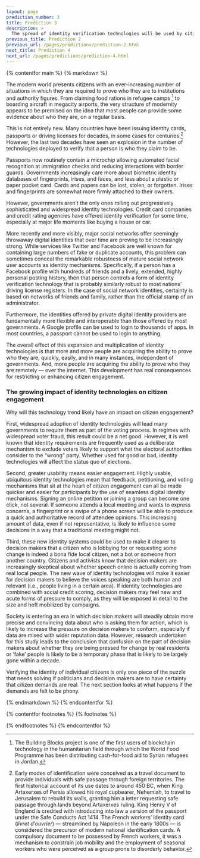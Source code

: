 ```yaml
---
layout: page
prediction_number: 3
title: Prediction 3
description: >
  The spread of identity verification technologies will be used by citizens to increase pressure on decision makers.
previous_title: Prediction 2
previous_url: /pages/predictions/prediction-2.html
next_title: Prediction 4
next_url: /pages/predictions/prediction-4.html
---
```


{% contentfor main %}
{% markdown %}

The modern world presents citizens with an ever-increasing number of situations in which they are required to prove who they are to institutions and authority figures. From claiming food rations in refugee camps [^8] to boarding aircraft in megacity airports, the very structure of modernity appears to be premised on the idea that most people can provide some evidence about who they are, on a regular basis.

This is not entirely new. Many countries have been issuing identity cards, passports or driving licenses for decades, in some cases for centuries.[^9] However, the last two decades have seen an explosion in the number of technologies deployed to verify that a person is who they claim to be.

Passports now routinely contain a microchip allowing automated facial recognition at immigration checks and reducing interactions with border guards. Governments increasingly care more about biometric identity databases of fingerprints, irises, and faces, and less about a plastic or paper pocket card. Cards and papers can be lost, stolen, or forgotten. Irises and fingerprints are somewhat more firmly attached to their owners.

However, governments aren’t the only ones rolling out progressively sophisticated and widespread identity technologies. Credit card companies and credit rating agencies have offered identity verification for some time, especially at major life moments like buying a house or car.

More recently and more visibly, major social networks offer seemingly throwaway digital identities that over time are proving to be increasingly strong. While services like Twitter and Facebook are well known for containing large numbers of fake or duplicate accounts, this problem can sometimes conceal the remarkable robustness of mature social network user accounts as identity mechanisms. Specifically, if a person has a Facebook profile with hundreds of friends and a lively, extended, highly personal posting history, then that person controls a form of identity verification technology that is probably similarly robust to most nations’ driving license registers. In the case of social network identities, certainty is based on networks of friends and family, rather than the official stamp of an administrator.

Furthermore, the identities offered by private digital identity providers are fundamentally more flexible and interoperable than those offered by most governments. A Google profile can be used to login to thousands of apps. In most countries, a passport cannot be used to login to anything.

The overall effect of this expansion and multiplication of identity technologies is that more and more people are acquiring the ability to prove who they are, quickly, easily, and in many instances, independent of governments. And, more people are acquiring the ability to prove who they are remotely — over the internet. This development has real consequences for restricting or enhancing citizen engagement.

### The growing impact of identity technologies on citizen engagement

Why will this technology trend likely have an impact on citizen engagement?

First, widespread adoption of identity technologies will lead many governments to require them as part of the voting process. In regimes with widespread voter fraud, this result could be a net good. However, it is well known that identity requirements are frequently used as a deliberate mechanism to exclude voters likely to support what the electoral authorities consider to the “wrong” party. Whether used for good or bad, identity technologies will affect the status quo of elections.

Second, greater usability means easier engagement. Highly usable, ubiquitous identity technologies mean that feedback, petitioning, and voting mechanisms that sit at the heart of citizen engagement can all be made quicker and easier for participants by the use of seamless digital identity mechanisms. Signing an online petition or joining a group can become one click, not several. If someone attends a local meeting and wants to express concerns, a fingerprint or a swipe of a phone screen will be able to produce a quick and authoritative record of attendee opinions. This increasing amount of data, even if not representative, is likely to influence some decisions in a way that a traditional meeting might not.

Third, these new identity systems could be used to make it clearer to decision makers that a citizen who is lobbying for or requesting some change is indeed a bona fide local citizen, not a bot or someone from another country. Citizens and activists know that decision makers are increasingly skeptical about whether speech online is actually coming from real local people. The new wave of identity technologies will make it easier for decision makers to believe the voices speaking are both human and relevant (i.e., people living in a certain area). If identity technologies are combined with social credit scoring, decision makers may feel new and acute forms of pressure to comply, as they will be exposed in detail to the size and heft mobilized by campaigns.

Society is entering an era in which decision makers will steadily obtain more precise and convincing data about who is asking them for action, which is likely to increase the pressure on decision makers to conform, especially if data are mixed with wider reputation data. However, research undertaken for this study leads to the conclusion that confusion on the part of decision makers about whether they are being pressed for change by real residents or ‘fake’ people is likely to be a temporary phase that is likely to be largely gone within a decade.

Verifying the identity of individual citizens is only one piece of the puzzle that needs solving if politicians and decision makers are to have certainty that citizen demands are real. The next section looks at what happens if the demands are felt to be phony.

{% endmarkdown %}
{% endcontentfor %}

{% contentfor footnotes %}
{% footnotes %}

[^8]: The Building Blocks project is one of the first users of blockchain technology in the humanitarian field through which the World Food Programme has been distributing cash-for-food aid to Syrian refugees in Jordan.

[^9]: Early modes of identification were conceived as a travel document to provide individuals with safe passage through foreign territories. The first historical account of its use dates to around 450 BC, when King Artaxerxes of Persia allowed his royal cupbearer, Nehemiah, to travel to Jerusalem to rebuild its walls, granting him a letter requesting safe passage through lands beyond Artaxerxes ruling. King Henry V of England is credited with introducing into law a version of the passport under the Safe Conducts Act 1414. The French workers’ identity card (*livret d’ouvrier*) — streamlined by Napoleon in the early 1800s — is considered the precursor of modern national identification cards. A compulsory document to be possessed by French workers, it was a mechanism to constrain job mobility and the employment of seasonal workers who were perceived as a group prone to disorderly behavior.

{% endfootnotes %}
{% endcontentfor %}